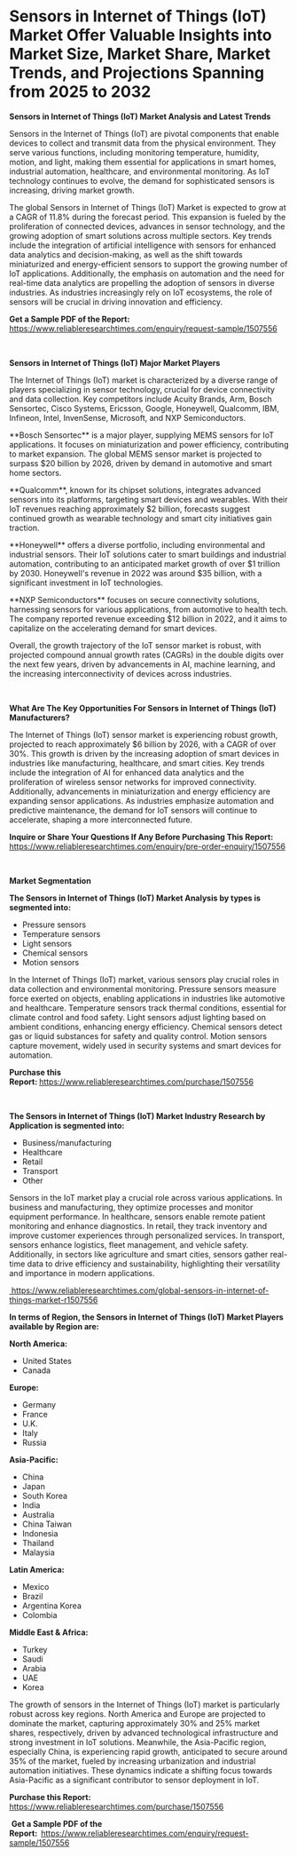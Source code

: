 <p><h1>Sensors in Internet of Things (IoT) Market Offer Valuable Insights into Market Size, Market Share, Market Trends, and Projections Spanning from 2025 to 2032</h1></p><p><strong>Sensors in Internet of Things (IoT) Market Analysis and Latest Trends</strong></p>
<p><p>Sensors in the Internet of Things (IoT) are pivotal components that enable devices to collect and transmit data from the physical environment. They serve various functions, including monitoring temperature, humidity, motion, and light, making them essential for applications in smart homes, industrial automation, healthcare, and environmental monitoring. As IoT technology continues to evolve, the demand for sophisticated sensors is increasing, driving market growth.</p><p>The global Sensors in Internet of Things (IoT) Market is expected to grow at a CAGR of 11.8% during the forecast period. This expansion is fueled by the proliferation of connected devices, advances in sensor technology, and the growing adoption of smart solutions across multiple sectors. Key trends include the integration of artificial intelligence with sensors for enhanced data analytics and decision-making, as well as the shift towards miniaturized and energy-efficient sensors to support the growing number of IoT applications. Additionally, the emphasis on automation and the need for real-time data analytics are propelling the adoption of sensors in diverse industries. As industries increasingly rely on IoT ecosystems, the role of sensors will be crucial in driving innovation and efficiency.</p></p>
<p><strong>Get a Sample PDF of the Report:&nbsp;</strong> <a href="https://www.reliableresearchtimes.com/enquiry/request-sample/1507556?utm_campaign=2783&utm_medium=2&utm_source=Github&utm_content=ia&utm_term=15042025&utm_id=sensors-in-internet-of-things-iot">https://www.reliableresearchtimes.com/enquiry/request-sample/1507556</a></p>
<p>&nbsp;</p>
<p><strong>Sensors in Internet of Things (IoT) Major Market Players</strong></p>
<p><p>The Internet of Things (IoT) market is characterized by a diverse range of players specializing in sensor technology, crucial for device connectivity and data collection. Key competitors include Acuity Brands, Arm, Bosch Sensortec, Cisco Systems, Ericsson, Google, Honeywell, Qualcomm, IBM, Infineon, Intel, InvenSense, Microsoft, and NXP Semiconductors.</p><p>**Bosch Sensortec** is a major player, supplying MEMS sensors for IoT applications. It focuses on miniaturization and power efficiency, contributing to market expansion. The global MEMS sensor market is projected to surpass $20 billion by 2026, driven by demand in automotive and smart home sectors.</p><p>**Qualcomm**, known for its chipset solutions, integrates advanced sensors into its platforms, targeting smart devices and wearables. With their IoT revenues reaching approximately $2 billion, forecasts suggest continued growth as wearable technology and smart city initiatives gain traction.</p><p>**Honeywell** offers a diverse portfolio, including environmental and industrial sensors. Their IoT solutions cater to smart buildings and industrial automation, contributing to an anticipated market growth of over $1 trillion by 2030. Honeywell's revenue in 2022 was around $35 billion, with a significant investment in IoT technologies.</p><p>**NXP Semiconductors** focuses on secure connectivity solutions, harnessing sensors for various applications, from automotive to health tech. The company reported revenue exceeding $12 billion in 2022, and it aims to capitalize on the accelerating demand for smart devices.</p><p>Overall, the growth trajectory of the IoT sensor market is robust, with projected compound annual growth rates (CAGRs) in the double digits over the next few years, driven by advancements in AI, machine learning, and the increasing interconnectivity of devices across industries.</p></p>
<p>&nbsp;</p>
<p><strong>What Are The Key Opportunities For Sensors in Internet of Things (IoT) Manufacturers?</strong></p>
<p><p>The Internet of Things (IoT) sensor market is experiencing robust growth, projected to reach approximately $6 billion by 2026, with a CAGR of over 30%. This growth is driven by the increasing adoption of smart devices in industries like manufacturing, healthcare, and smart cities. Key trends include the integration of AI for enhanced data analytics and the proliferation of wireless sensor networks for improved connectivity. Additionally, advancements in miniaturization and energy efficiency are expanding sensor applications. As industries emphasize automation and predictive maintenance, the demand for IoT sensors will continue to accelerate, shaping a more interconnected future.</p></p>
<p><strong>Inquire or Share Your Questions If Any Before Purchasing This Report:</strong> <a href="https://www.reliableresearchtimes.com/enquiry/pre-order-enquiry/1507556?utm_campaign=2783&utm_medium=2&utm_source=Github&utm_content=ia&utm_term=15042025&utm_id=sensors-in-internet-of-things-iot">https://www.reliableresearchtimes.com/enquiry/pre-order-enquiry/1507556</a></p>
<p>&nbsp;</p>
<p><strong>Market Segmentation</strong></p>
<p><strong>The Sensors in Internet of Things (IoT) Market Analysis by types is segmented into:</strong></p>
<p><ul><li>Pressure sensors</li><li>Temperature sensors</li><li>Light sensors</li><li>Chemical sensors</li><li>Motion sensors</li></ul></p>
<p><p>In the Internet of Things (IoT) market, various sensors play crucial roles in data collection and environmental monitoring. Pressure sensors measure force exerted on objects, enabling applications in industries like automotive and healthcare. Temperature sensors track thermal conditions, essential for climate control and food safety. Light sensors adjust lighting based on ambient conditions, enhancing energy efficiency. Chemical sensors detect gas or liquid substances for safety and quality control. Motion sensors capture movement, widely used in security systems and smart devices for automation.</p></p>
<p><strong>Purchase this Report:&nbsp;</strong><a href="https://www.reliableresearchtimes.com/purchase/1507556?utm_campaign=2783&utm_medium=2&utm_source=Github&utm_content=ia&utm_term=15042025&utm_id=sensors-in-internet-of-things-iot">https://www.reliableresearchtimes.com/purchase/1507556</a></p>
<p>&nbsp;</p>
<p><strong>The Sensors in Internet of Things (IoT) Market Industry Research by Application is segmented into:</strong></p>
<p><ul><li>Business/manufacturing</li><li>Healthcare</li><li>Retail</li><li>Transport</li><li>Other</li></ul></p>
<p><p>Sensors in the IoT market play a crucial role across various applications. In business and manufacturing, they optimize processes and monitor equipment performance. In healthcare, sensors enable remote patient monitoring and enhance diagnostics. In retail, they track inventory and improve customer experiences through personalized services. In transport, sensors enhance logistics, fleet management, and vehicle safety. Additionally, in sectors like agriculture and smart cities, sensors gather real-time data to drive efficiency and sustainability, highlighting their versatility and importance in modern applications.</p></p>
<p><a href="https://www.reliableresearchtimes.com/global-sensors-in-internet-of-things-market-r1507556?utm_campaign=2783&utm_medium=2&utm_source=Github&utm_content=ia&utm_term=15042025&utm_id=sensors-in-internet-of-things-iot">&nbsp;https://www.reliableresearchtimes.com/global-sensors-in-internet-of-things-market-r1507556</a></p>
<p><strong>In terms of Region, the Sensors in Internet of Things (IoT) Market Players available by Region are:</strong></p>
<p>
    <p> <strong> North America: </strong>
        <ul>
            <li>United States</li>
            <li>Canada</li>
        </ul>
        </p> 
    <p> <strong> Europe: </strong>
        <ul>
            <li>Germany</li>
            <li>France</li>
            <li>U.K.</li>
            <li>Italy</li>
            <li>Russia</li>
        </ul>
        </p> 
    <p> <strong> Asia-Pacific: </strong>
        <ul>
            <li>China</li>
            <li>Japan</li>
            <li>South Korea</li>
            <li>India</li>
            <li>Australia</li>
            <li>China Taiwan</li>
            <li>Indonesia</li>
            <li>Thailand</li>
            <li>Malaysia</li>
        </ul>
        </p> 
    <p> <strong> Latin America: </strong>
        <ul>
            <li>Mexico</li>
            <li>Brazil</li>
            <li>Argentina Korea</li>
            <li>Colombia</li>
        </ul>
        </p> 
    <p> <strong> Middle East & Africa: </strong>
        <ul>
            <li>Turkey</li>
            <li>Saudi</li>
            <li>Arabia</li>
            <li>UAE</li>
            <li>Korea</li>
        </ul>
    </p>
    </p>
<p><p>The growth of sensors in the Internet of Things (IoT) market is particularly robust across key regions. North America and Europe are projected to dominate the market, capturing approximately 30% and 25% market shares, respectively, driven by advanced technological infrastructure and strong investment in IoT solutions. Meanwhile, the Asia-Pacific region, especially China, is experiencing rapid growth, anticipated to secure around 35% of the market, fueled by increasing urbanization and industrial automation initiatives. These dynamics indicate a shifting focus towards Asia-Pacific as a significant contributor to sensor deployment in IoT.</p></p>
<p><strong>Purchase this Report: </strong><a href="https://www.reliableresearchtimes.com/purchase/1507556?utm_campaign=2783&utm_medium=2&utm_source=Github&utm_content=ia&utm_term=15042025&utm_id=sensors-in-internet-of-things-iot">https://www.reliableresearchtimes.com/purchase/1507556</a></p>
<p>&nbsp;<strong>Get a Sample PDF of the Report:&nbsp;&nbsp;</strong><a href="https://www.reliableresearchtimes.com/enquiry/request-sample/1507556?utm_campaign=2783&utm_medium=2&utm_source=Github&utm_content=ia&utm_term=15042025&utm_id=sensors-in-internet-of-things-iot">https://www.reliableresearchtimes.com/enquiry/request-sample/1507556</a></p>
<p><strong></strong></p>
<p><p></p><p></p><p></p></p>
